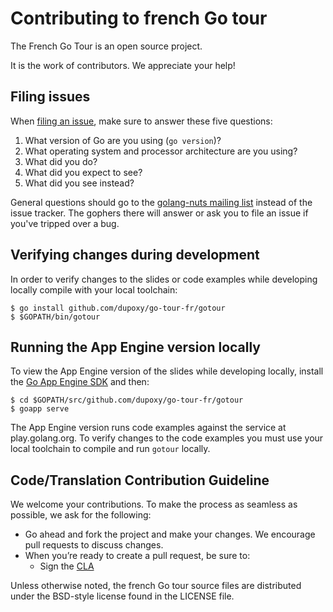 # Contributing to french Go tour

The French Go Tour is an open source project.

It is the work of contributors. We appreciate your help!


## Filing issues

When [filing an issue](https://github.com/dupoxy/go-tour-fr/issues/new), make sure to answer these five questions:

1. What version of Go are you using (`go version`)?
2. What operating system and processor architecture are you using?
3. What did you do?
4. What did you expect to see?
5. What did you see instead?

General questions should go to the [golang-nuts mailing list](https://groups.google.com/group/golang-nuts) instead of the issue tracker.
The gophers there will answer or ask you to file an issue if you've tripped over a bug.

## Verifying changes during development

In order to verify changes to the slides or code examples while developing
locally compile with your local toolchain:

	$ go install github.com/dupoxy/go-tour-fr/gotour
	$ $GOPATH/bin/gotour

## Running the App Engine version locally

To view the App Engine version of the slides while developing locally, install
the [Go App Engine SDK](https://cloud.google.com/appengine/downloads?hl=fr)
and then:

	$ cd $GOPATH/src/github.com/dupoxy/go-tour-fr/gotour
	$ goapp serve

The App Engine version runs code examples against the service at play.golang.org.
To verify changes to the code examples you must use your local toolchain to compile
and run `gotour` locally.

## Code/Translation Contribution Guideline

We welcome your contributions. 
To make the process as seamless as possible, we ask for the following:

* Go ahead and fork the project and make your changes. We encourage pull requests to discuss changes.
* When you’re ready to create a pull request, be sure to:
     * Sign the [CLA](https://cla-assistant.io/dupoxy/go-tour-fr)

Unless otherwise noted, the french Go tour source files are distributed under
the BSD-style license found in the LICENSE file.
